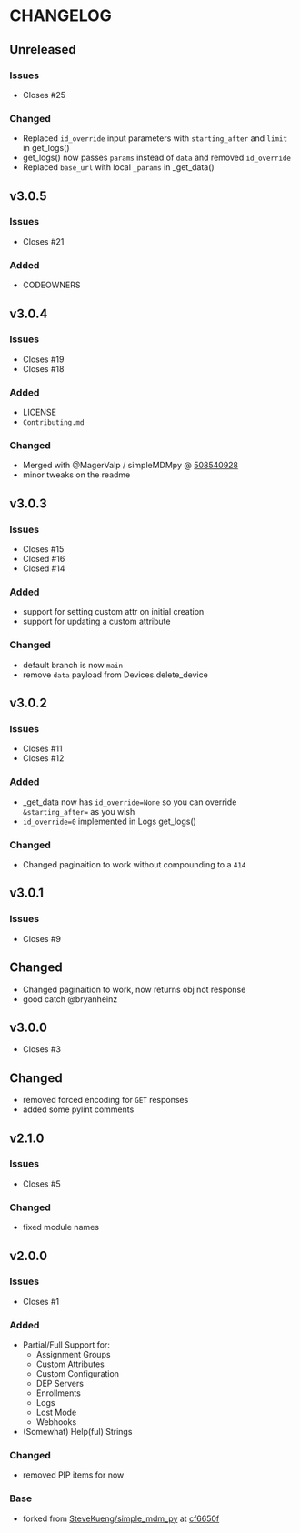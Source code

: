 # CHANGELOG

## Unreleased
### Issues
- Closes #25

### Changed
- Replaced `id_override` input parameters with `starting_after` and `limit` in get_logs()
- get_logs() now passes `params` instead of `data` and removed `id_override`
- Replaced `base_url` with local `_params` in _get_data()

## v3.0.5

### Issues

- Closes #21

### Added 

- CODEOWNERS

## v3.0.4

### Issues

- Closes #19
- Closes #18

### Added

- LICENSE
- `Contributing.md`

### Changed

- Merged with @MagerValp / simpleMDMpy @ [508540928](https://github.com/MagerValp/simpleMDMpy/commit/50854094bee2ac5306eded7c5614d76f3eab4c25)
- minor tweaks on the readme

## v3.0.3

### Issues

- Closes #15
- Closed #16
- Closed #14

### Added

- support for setting custom attr on initial creation
- support for updating a custom attribute

### Changed

- default branch is now `main`
- remove `data` payload from Devices.delete_device

## v3.0.2

### Issues

- Closes #11
- Closes #12

### Added

- _get_data now has `id_override=None` so you can override `&starting_after=` as you wish
- `id_override=0` implemented in Logs get_logs()

### Changed

- Changed paginaition to work without compounding to a `414`

## v3.0.1

### Issues

- Closes #9

## Changed

- Changed paginaition to work, now returns obj not response
- good catch @bryanheinz

## v3.0.0

- Closes #3

## Changed

- removed forced encoding for `GET` responses
- added some pylint comments

## v2.1.0

### Issues

- Closes #5

### Changed

- fixed module names

## v2.0.0

### Issues

- Closes #1

### Added

- Partial/Full Support for:
  - Assignment Groups
  - Custom Attributes
  - Custom Configuration
  - DEP Servers
  - Enrollments
  - Logs
  - Lost Mode
  - Webhooks
- (Somewhat) Help(ful) Strings

### Changed

- removed PIP items for now

### Base

- forked from [SteveKueng/simple_mdm_py](https://github.com/SteveKueng/simple_mdm_py/blob/master/setup.py) at [cf6650f](https://github.com/SteveKueng/simpleMDMpy/commit/cf6650fe72220577abd5c654d03476c88b81bcb0)
